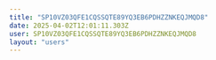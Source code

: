 ```yaml
---
title: "SP10VZ03QFE1CQSSQTE89YQ3EB6PDHZZNKEQJMQD8"
date: 2025-04-02T12:01:11.303Z
user: SP10VZ03QFE1CQSSQTE89YQ3EB6PDHZZNKEQJMQD8
layout: "users"
---
```

    
